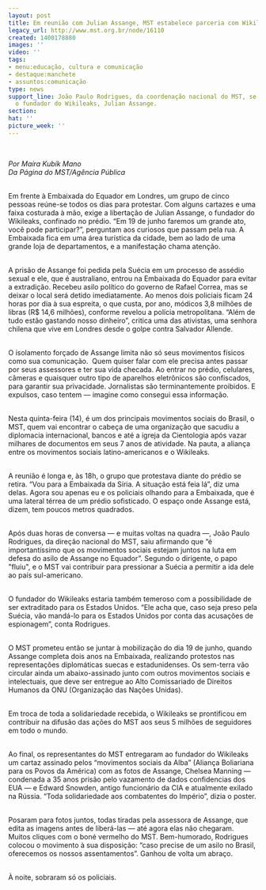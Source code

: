 ```yaml
---
layout: post
title: Em reunião com Julian Assange, MST estabelece parceria com Wikileaks
legacy_url: http://www.mst.org.br/node/16110
created: 1400178880
images: ''
video: ''
tags:
- menu:educação, cultura e comunicação
- destaque:manchete
- assuntos:comunicação
type: news
support_line: João Paulo Rodrigues, da coordenação nacional do MST, se reuniu com
  o fundador do Wikileaks, Julian Assange.
section: 
hat: ''
picture_week: ''
---
```

<p class="MsoNormal"><em><br></em></p><p class="MsoNormal"><em>Por Maíra&nbsp;</em><i>Kubík Mano<br></i><em>Da Página do MST/Agência Pública<br><br type="_moz"></em></p><p class="MsoNormal">Em frente à Embaixada do Equador em Londres, um grupo de cinco pessoas reúne-se todos os dias para protestar. Com alguns cartazes e uma faixa costurada à mão, exige a libertação de Julian Assange, o fundador do Wikileaks, confinado no prédio. “Em 19 de junho faremos um grande ato, você pode participar?”, perguntam aos curiosos que passam pela rua. A Embaixada fica em uma área turística da cidade, bem ao lado de uma grande loja de departamentos, e a manifestação chama atenção.</p><p class="MsoNormal"><br>A prisão de Assange foi pedida pela Suécia em um processo de assédio sexual e ele, que é australiano, entrou na Embaixada do Equador para evitar a extradição. Recebeu asilo político do governo de Rafael Correa, mas se deixar o local será detido imediatamente. Ao menos dois policiais ficam 24 horas por dia à sua espreita, o que custa, por ano, módicos 3,8 milhões de libras (R$ 14,6 milhões), conforme revelou a polícia metropolitana. “Além de tudo estão gastando nosso dinheiro”, critica uma das ativistas, uma senhora chilena que vive em Londres desde o golpe contra Salvador Allende.</p><p class="MsoNormal"><br>O isolamento forçado de Assange limita não só seus movimentos físicos como sua comunicação.&nbsp; Quem quiser falar com ele precisa antes passar por seus assessores e ter sua vida checada. Ao entrar no prédio, celulares, câmeras e quaisquer outro tipo de aparelhos eletrônicos são confiscados, para garantir sua privacidade. Jornalistas são terminantemente proibidos. E expulsos, caso tentem — imagine como consegui essa informação.</p><p class="MsoNormal"><br>Nesta quinta-feira (14), é um dos principais movimentos sociais do Brasil, o MST, quem vai encontrar o cabeça de uma organização que sacudiu a diplomacia internacional, bancos e até a igreja da Cientologia após vazar milhares de documentos em seus 7 anos de atividade. Na pauta, a aliança entre os movimentos sociais latino-americanos e o Wikileaks.</p><p class="MsoNormal"><br>A reunião é longa e, às 18h, o grupo que protestava diante do prédio se retira. “Vou para a Embaixada da Síria. A situação está feia lá”, diz uma delas. Agora sou apenas eu e os policiais olhando para a Embaixada, que é uma lateral térrea de um prédio sofisticado. O espaço onde Assange está, dizem, tem poucos metros quadrados.</p><p class="MsoNormal"><br>Após duas horas de conversa — e muitas voltas na quadra —, João Paulo Rodrigues, da direção nacional do MST, saiu afirmando que “é importantíssimo que os movimentos sociais estejam juntos na luta em defesa do asilo de Assange no Equador”. Segundo o dirigente, o papo "fluiu", e o MST vai contribuir para pressionar a Suécia a permitir a ida dele ao país sul-americano.</p><p class="MsoNormal"><br>O fundador do Wikileaks estaria também temeroso com a possibilidade de ser extraditado para os Estados Unidos. “Ele acha que, caso seja preso pela Suécia, vão mandá-lo para os Estados Unidos por conta das acusações de espionagem”, conta Rodrigues.</p><p class="MsoNormal"><br>O MST prometeu então se juntar à mobilização do dia 19 de junho, quando Assange completa dois anos na Embaixada, realizando protestos nas representações diplomáticas suecas e estadunidenses. Os sem-terra vão circular ainda um abaixo-assinado junto com outros movimentos sociais e intelectuais, que deve ser entregue ao Alto Comissariado de Direitos Humanos da ONU (Organização das Nações Unidas).</p><p class="MsoNormal"><br>Em troca de toda a solidariedade recebida, o Wikileaks se prontificou em contribuir na difusão das ações do MST&nbsp;aos seus 5 milhões de seguidores em todo o mundo.<br>&nbsp;</p><p class="MsoNormal">Ao final, os representantes do MST entregaram ao fundador do Wikileaks um cartaz assinado pelos “movimentos sociais da Alba” (Aliança Boliariana para os Povos da América) com as fotos de Assange, Chelsea Manning — condenada a 35 anos prisão pelo vazamento de dados confidencias dos EUA — e Edward Snowden, antigo funcionário da CIA e atualmente exilado na Rússia. “Toda solidariedade aos combatentes do Império”, dizia o poster.</p><p class="MsoNormal"><br>Posaram para fotos juntos, todas tiradas pela assessora de Assange, que edita as imagens antes de liberá-las — até agora elas não chegaram. Muitos cliques com o boné vermelho do MST. Bem-humorado, Rodrigues colocou o movimento à sua disposição: “caso precise de um asilo no Brasil, oferecemos os nossos assentamentos”. Ganhou de volta um abraço.</p><p class="MsoNormal"><br>À noite, sobraram só os policiais.</p><p class="MsoNormal">&nbsp;</p><p class="MsoNormal">&nbsp;</p>
